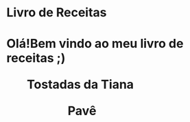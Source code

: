 <h1>Livro de Receitas<h1>
Olá!Bem vindo ao meu livro de receitas ;)

<ul>Tostadas da Tiana<ul>
<ul>Pavê<ul>